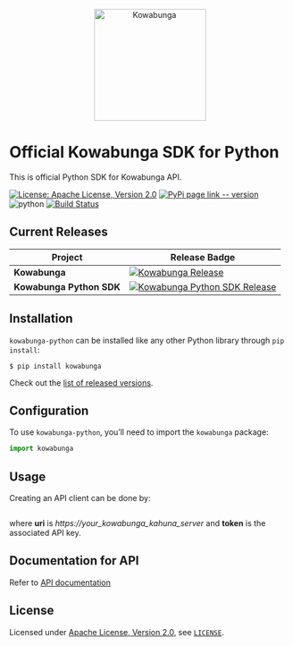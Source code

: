 <p align="center">
  <a href="https://www.kowabunga.cloud/?utm_source=github&utm_medium=logo" target="_blank">
    <picture>
      <source srcset="https://raw.githack.com/kowabunga-cloud/infographics/master/art/kowabunga-square-600x600-2.png" media="(prefers-color-scheme: dark)" />
      <source srcset="https://raw.githack.com/kowabunga-cloud/infographics/master/art/kowabunga-square-600x600-2.png" media="(prefers-color-scheme: light), (prefers-color-scheme: no-preference)" />
      <img src="https://raw.githack.com/kowabunga-cloud/infographics/master/art/kowabunga-square-600x600-2.png" alt="Kowabunga" width="200">
    </picture>
  </a>
</p>

# Official Kowabunga SDK for Python

This is official Python SDK for Kowabunga API.

[![License: Apache License, Version 2.0](https://img.shields.io/badge/License-Apache_2.0-blue.svg)](https://spdx.org/licenses/Apache-2.0.html)
[![PyPi page link -- version](https://img.shields.io/pypi/v/kowabunga.svg)](https://pypi.python.org/pypi/kowabunga)
<img src="https://img.shields.io/badge/python-3.8 | 3.9 | 3.10 | 3.11 | 3.12-blue.svg" alt="python">
[![Build Status](https://github.com/kowabunga-cloud/kowabunga-python/actions/workflows/python.yml/badge.svg)](https://github.com/kowabunga-cloud/kowabunga-python/actions/workflows/python.yml)

## Current Releases

| Project            | Release Badge                                                                                       |
|--------------------|-----------------------------------------------------------------------------------------------------|
| **Kowabunga**           | [![Kowabunga Release](https://img.shields.io/github/v/release/kowabunga-cloud/kowabunga)](https://github.com/kowabunga-cloud/kowabunga/releases) |
| **Kowabunga Python SDK**     | [![Kowabunga Python SDK Release](https://img.shields.io/github/v/release/kowabunga-cloud/kowabunga-python)](https://github.com/kowabunga-cloud/kowabunga-python/releases) |

## Installation

`kowabunga-python` can be installed like any other Python library through `pip install`:

```console
$ pip install kowabunga
```

Check out the [list of released versions](https://github.com/kowabunga-cloud/kowabunga-python/releases).

## Configuration

To use `kowabunga-python`, you’ll need to import the `kowabunga` package:

```python
import kowabunga
```

## Usage

Creating an API client can be done by:

```python
```

where **uri** is *https://your\_kowabunga\_kahuna\_server* and **token** is the associated API key.

## Documentation for API

Refer to [API documentation](API.md)

## License

Licensed under [Apache License, Version 2.0](https://opensource.org/license/apache-2-0), see [`LICENSE`](LICENSE).
